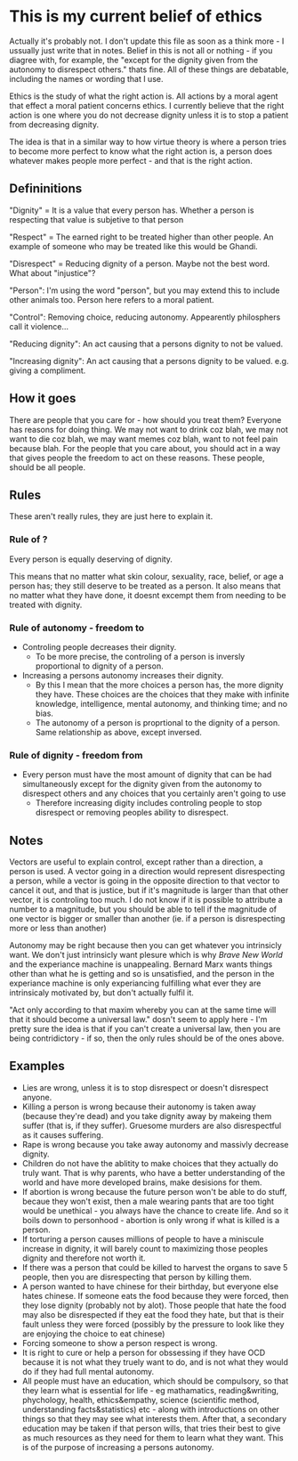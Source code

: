 # This is my current belief of ethics
Actually it's probably not. I don't update this file as soon as a think more - I ussually just write that in notes. Belief in this is not all or nothing - if you diagree with, for example, the "except for the dignity given from the autonomy to disrespect others." thats fine. All of these things are debatable, including the names or wording that I use.

Ethics is the study of what the right action is. All actions by a moral agent that effect a moral patient concerns ethics. I currently believe that the right action is one where you do not decrease dignity unless it is to stop a patient from decreasing dignity.

The idea is that in a similar way to how virtue theory is where a person tries to become more perfect to know what the right action is, a person does whatever makes people more perfect - and that is the right action.

## Defininitions

"Dignity" =  It is a value that every person has. Whether a person is respecting that value is subjetive to that person

"Respect" = The earned right to be treated higher than other people. An example of someone who may be treated like this would be Ghandi.

"Disrespect" = Reducing dignity of a person. Maybe not the best word. What about "injustice"?

"Person": I'm using the word "person", but you may extend this to include other animals too. Person here refers to a moral patient.

"Control": Removing choice, reducing autonomy. Appearently philosphers call it violence...

"Reducing dignity": An act causing that a persons dignity to not be valued.

"Increasing dignity": An act causing that a persons dignity to be valued. e.g. giving a compliment.

## How it goes
There are people that you care for - how should you treat them?
Everyone has reasons for doing thing. We may not want to drink coz blah, we may not want to die coz blah, we may want memes coz blah, want to not feel pain because blah. For the people that you care about, you should act in a way that gives people the freedom to act on these reasons. These people, should be all people.

## Rules
These aren't really rules, they are just here to explain it.

### Rule of ?
Every person is equally deserving of dignity.

This means that no matter what skin colour, sexuality, race, belief, or age a person has; they still deserve to be treated as a person. It also means that no matter what they have done, it doesnt excempt them from needing to be treated with dignity.

### Rule of autonomy - freedom to
* Controling people decreases their dignity.
    * To be more precise, the controling of a person is inversly proportional to dignity of a person.
* Increasing a persons autonomy increases their dignity.
    * By this I mean that the more choices a person has, the more dignity they have. These choices are the choices that they make with infinite knowledge, intelligence, mental autonomy, and thinking time; and no bias.
    * The autonomy of a person is proprtional to the dignity of a person. Same relationship as above, except inversed.

### Rule of dignity - freedom from
* Every person must have the most amount of dignity that can be had simultaneously except for the dignity given from the autonomy to disrespect others and any choices that you certainly aren't going to use
    * Therefore increasing digity includes controling people to stop disrespect or removing peoples ability to disrespect.

## Notes

Vectors are useful to explain control, except rather than a direction, a person is used. A vector going in a direction would represent disrespecting a person, while a vector is going in the opposite direction to that vector to cancel it out, and that is justice, but if it's magnitude is larger than that other vector, it is controling too much. I do not know if it is possible to attribute a number to a magnitude, but you should be able to tell if the magnitude of one vector is bigger or smaller than another (ie. if a person is disrespecting more or less than another)

Autonomy may be right because then you can get whatever you intrinsicly want. We don't just intrinsicly want plesure which is why *Brave New World* and the experiance machine is unappealing. Bernard Marx wants things other than what he is getting and so is unsatisfied, and the person in the experiance machine is only experiancing fulfilling what ever they are intrinsicaly motivated by, but don't actually fulfil it.

"Act only according to that maxim whereby you can at the same time will that it should become a universal law." dosn't seem to apply here - I'm pretty sure the idea is that if you can't create a universal law, then you are being contridictory - if so, then the only rules should be of the ones above.

## Examples

* Lies are wrong, unless it is to stop disrespect or doesn't disrespect anyone.
* Killing a person is wrong because their autonomy is taken away (because they're dead) and you take dignity away by makeing them suffer (that is, if they suffer). Gruesome murders are also disrespectful as it causes suffering.
* Rape is wrong because you take away autonomy and massivly decrease dignity.
* Children do not have the ablitity to make choices that they actually do truly want. That is why parents, who have a better understanding of the world and have more developed brains, make desisions for them. 
* If abortion is wrong because the future person won't be able to do stuff, becaue they won't exist, then a male wearing pants that are too tight would be unethical - you always have the chance to create life. And so it boils down to personhood - abortion is only wrong if what is killed is a person.
* If torturing a person causes millions of people to have a miniscule increase in dignity, it will barely count to maximizing those peoples dignity and therefore not worth it.
* If there was a person that could be killed to harvest the organs to save 5 people, then you are disrespecting that person by killing them.
* A person wanted to have chinese for their birthday, but everyone else hates chinese. If someone eats the food because they were forced, then they lose dignity (probably not by alot). Those people that hate the food may also be disrespected if they eat the food they hate, but that is their fault unless they were forced (possibly by the pressure to look like they are enjoying the choice to eat chinese)
* Forcing someone to show a person respect is wrong.
* It is right to cure or help a person for obssessing if they have OCD because it is not what they truely want to do, and is not what they would do if they had full mental autonomy.
* All people must have an education, which should be compulsory, so that they learn what is essential for life - eg mathamatics, reading&writing, phychology, health, ethics&empathy, science (scientific method, understanding facts&statistics) etc - along with introductions on other things so that they may see what interests them. After that, a secondary education may be taken if that person wills, that tries their best to give as much resources as they need for them to learn what they want. This is of the purpose of increasing a persons autonomy.
